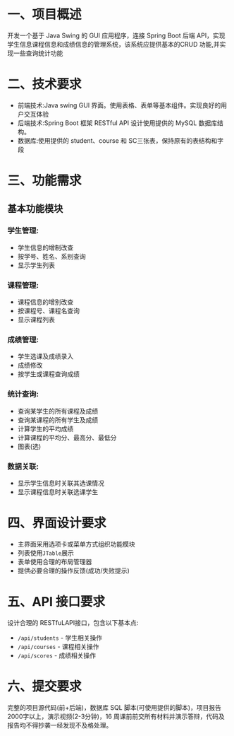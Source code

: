 # 一、项目概述

开发一个基于 Java Swing 的 GUI 应用程序，连接 Spring Boot 后端 API，实现学生信息课程信息和成绩信息的管理系统，该系统应提供基本的CRUD 功能,并实现一些查询统计功能

# 二、技术要求

- 前端技术:Java swing GUl 界面。使用表格、表单等基本组件。实现良好的用户交互体验
- 后端技术:Spring Boot 框架 RESTful API 设计使用提供的 MySQL 数据库结构。
- 数据库:使用提供的 student、course 和 SC三张表，保持原有的表结构和字段

# 三、功能需求

## 基本功能模块

### 学生管理:
- 学生信息的增制改查
- 按学号、姓名、系别查询
- 显示学生列表
### 课程管理:
- 课程信息的增别改查
- 按课程号、课程名查询
- 显示课程列表
### 成绩管理:
- 学生选课及成绩录入
- 成绩修改
- 按学生或课程查询成绩
### 统计查询:
- 查询某学生的所有课程及成绩
- 查询某课程的所有学生及成绩
- 计算学生的平均成绩
- 计算课程的平均分、最高分、最低分
- 图表(选)
### 数据关联:
- 显示学生信息时关联其选课情况
- 显示课程信息时关联选课学生

# 四、界面设计要求

- 主界面采用选项卡或菜单方式组织功能模块
- 列表使用`JTable`展示
- 表单使用合理的布局管理器
- 提供必要合理的操作反馈(成功/失败提示)

# 五、API 接口要求

设计合理的 RESTfuLAPI接口，包含以下基本点:
- `/api/students` - 学生相关操作
- `/api/courses` - 课程相关操作
- `/api/scores` - 成绩相关操作

# 六、提交要求

完整的项目源代码(前+后端)，数据库 SQL 脚本(可使用提供的脚本)，项目报告2000字以上，演示视频(2-3分钟)，16 周课前前交所有材料并演示答辩，代码及报告均不得抄袭一经发现不及格处理。